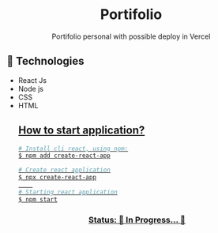 <h1 align="center"> Portifolio </h1>
<p align="center"> Portifolio personal with possible deploy in Vercel</p>

<h2>🚀 Technologies</h2>
<ul>
<li>
React Js
</li>	
<li>
Node js
</li>
<li>
CSS
</li>
<li>
HTML
</li>
<u>
	
<h2> How to start application?</h2>
	
```bash
# Install cli react, using npm:
$ npm add create-react-app

# Create react application
$ npx create-react-app
	
# Starting react application
$ npm start
```

<h3 align="center"> 
	Status: 🚧  In Progress...  🚧
</h3>
